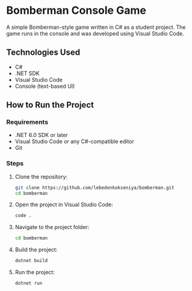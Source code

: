# Bomberman Console Game

A simple Bomberman-style game written in C# as a student project. The game runs in the console and was developed using Visual Studio Code.

## Technologies Used

- C#
- .NET SDK
- Visual Studio Code
- Console (text-based UI)

## How to Run the Project
### Requirements
- .NET 6.0 SDK or later  
- Visual Studio Code or any C#-compatible editor  
- Git 

### Steps

1. Clone the repository:
   ```bash
   git clone https://github.com/lebedenkokseniya/bomberman.git
   cd bomberman
2. Open the project in Visual Studio Code:

   ```bash
   code .
3. Navigate to the project folder:
   ```bash
   cd bomberman
4. Build the project:
   ```bash
   dotnet build
5. Run the project:
   ```bash
   dotnet run

